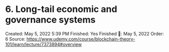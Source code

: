 # 6. Long-tail economic and governance systems

Created: May 5, 2022 5:39 PM
Finished: Yes
Finished 📅: May 5, 2022
Order: 6
Source: https://www.udemy.com/course/blockchain-theory-101/learn/lecture/7373894#overview